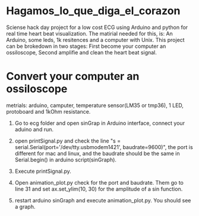 # Hagamos_lo_que_diga_el_corazon
Sciense hack day project for a low cost ECG using Arduino and python for real time heart beat visualization.
The matirial needed for this, is: An Arduino, some leds, 1k resitences and a computer with Unix. This project can be brokedown in two stages: First become your computer an ossiloscope, Second amplifie and clean the heart beat signal.  

# Convert your computer an ossiloscope



metrials: arduino, camputer, temperature sensor(LM35 or tmp36), 1 LED, protoboard and 1kOhm resistance.

1) Go to ecg folder and open sinGrap in Arduino interface, connect your aduino and run. 

2) open printSignal.py and check the line "s = serial.Serial(port='/dev/tty.usbmodem1421', baudrate=9600)", the port is different for mac and linux, and the baudrate should be the same in Serial.begin() in arduino script(sinGraph).

3) Execute printSignal.py.

4) Open animation_plot.py check for the port and baudrate. Them go to line 31 and set ax.set_ylim(10, 30) for the amplitude of a sin function.

5) restart arduino sinGraph and execute animation_plot.py. You should see a graph.
